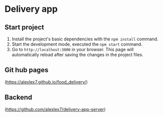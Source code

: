 # Delivery app

## Start project

1. Install the project's basic dependencies with the `npm install` command.
2. Start the development mode, executed the `npm start` command.
3. Go to `http://localhost:3000` in your browser. This page will automatically
   reload after saving the changes in the project files.

## Git hub pages

(https://alexlex7.github.io/food_delivery/)

## Backend

(https://github.com/alexlex7/delivery-app-server)
